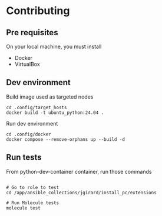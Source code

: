 # Contributing

## Pre requisites

On your local machine, you must install
- Docker
- VirtualBox

## Dev environment

Build image used as targeted nodes
```shell
cd .config/target_hosts
docker build -t ubuntu_python:24.04 .
```

Run dev environment
```shell
cd .config/docker
docker compose --remove-orphans up --build -d
```

## Run tests

From python-dev-container container, run those commands
```shell

# Go to role to test
cd /app/ansible_collections/jgirard/install_pc/extensions

# Run Molecule tests
molecule test
```